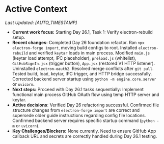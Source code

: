 # Active Context
*Last Updated: [AUTO_TIMESTAMP]*

- **Current work focus:** Starting Day 26.1, Task 1: Verify electron-rebuild setup.
- **Recent changes:** Completed Day 26 foundation refactor. Ran `npx electron-forge import`, moving build configs to root. Installed `electron-rebuild` and verified `keytar` loads in main process. Modified `main.js` (keytar load attempt, IPC placeholder), `preload.js` (whitelist), `GitHubSignIn.jsx` (trigger button), `App.jsx` (restored V1 HTTP listener). Uninstalled `electron-oauth2`. Resolved merge conflicts after `git pull`. Tested build, load, keytar, IPC trigger, and HTTP bridge successfully. Corrected backend server startup using `python -m engine.core.server` or `uvicorn`.
- **Next steps:** Proceed with Day 26.1 tasks sequentially: Implement functional main process GitHub OAuth flow using temp HTTP server and keytar.
- **Active decisions:** Verified Day 26 refactoring successful. Confirmed file structure changes from `electron-forge import` are correct and supersede older guide instructions regarding config file locations. Confirmed backend server requires specific startup command (`python -m` or `uvicorn`).
- **Key Challenges/Blockers:** None currently. Need to ensure GitHub App callback URL and secrets are correctly handled during Day 26.1 testing.
